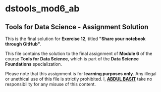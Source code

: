 # dstools_mod6_ab

## Tools for Data Science - Assignment Solution

This is the final solution for **Exercise 12**, titled **"Share your notebook through GitHub"**. 

This file contains the solution to the final assignment of **Module 6** of the course **Tools for Data Science**, which is part of the **Data Science Foundations** specialization.

Please note that this assignment is for **learning purposes only**. Any illegal or unethical use of this file is strictly prohibited. I, <u>**ABDUL BASIT**</u> take no responsibility for any misuse of this content.
